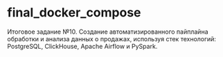# final_docker_compose
Итоговое задание №10. Cоздание автоматизированного пайплайна обработки и анализа данных о продажах, используя стек технологий: PostgreSQL, ClickHouse, Apache Airflow и PySpark. 
